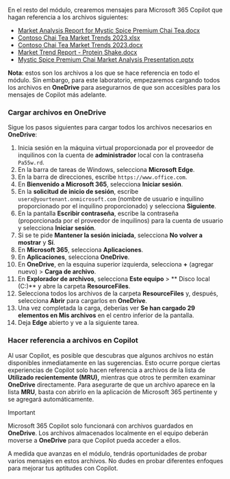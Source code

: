 En el resto del módulo, crearemos mensajes para Microsoft 365 Copilot que hagan referencia a los archivos siguientes:

- [Market Analysis Report for Mystic Spice Premium Chai Tea.docx](https://go.microsoft.com/fwlink/?linkid=2268826)
- [Contoso Chai Tea Market Trends 2023.xlsx](https://go.microsoft.com/fwlink/?linkid=2268822)
- [Contoso Chai Tea Market Trends 2023.docx](https://go.microsoft.com/fwlink/?linkid=2269122)
- [Market Trend Report - Protein Shake.docx](https://go.microsoft.com/fwlink/?linkid=2268827)
- [Mystic Spice Premium Chai Market Analysis Presentation.pptx](https://go.microsoft.com/fwlink/?linkid=2268768)

**Nota**: estos son los archivos a los que se hace referencia en todo el módulo. Sin embargo, para este laboratorio, empezaremos cargando todos los archivos en **OneDrive** para asegurarnos de que son accesibles para los mensajes de Copilot más adelante.

### Cargar archivos en OneDrive

Sigue los pasos siguientes para cargar todos los archivos necesarios en **OneDrive**:

1. Inicia sesión en la máquina virtual proporcionada por el proveedor de inquilinos con la cuenta de **administrador** local con la contraseña `Pa55w.rd`.
2. En la barra de tareas de Windows, selecciona **Microsoft Edge**.
3. En la barra de direcciones, escribe `https://www.office.com`.
4. En **Bienvenido a Microsoft 365**, selecciona **Iniciar sesión**.
5. En la **solicitud de inicio de sesión**, escribe `userx@yourtenant.onmicrosoft.com` (nombre de usuario e inquilino proporcionado por el inquilino proporcionado) y selecciona **Siguiente**.
6. En la pantalla **Escribir contraseña**, escribe la contraseña (proporcionada por el proveedor de inquilinos) para la cuenta de usuario y selecciona **Iniciar sesión**.
7. Si se te pide **Mantener la sesión iniciada**, selecciona **No volver a mostrar** y **Sí**.
8. En **Microsoft 365**, selecciona **Aplicaciones**.
9. En **Aplicaciones**, selecciona **OneDrive**.
10. En **OneDrive**, en la esquina superior izquierda, selecciona **+** (agregar nuevo) > **Carga de archivo**.
11. En **Explorador de archivos**, selecciona **Este equipo** > ** Disco local (C:)** y abre la carpeta **ResourceFiles**.
12. Selecciona todos los archivos de la carpeta **ResourceFiles** y, después, selecciona **Abrir** para cargarlos en **OneDrive**.
13. Una vez completada la carga, deberías ver **Se han cargado 29 elementos en Mis archivos** en el centro inferior de la pantalla.
14. Deja **Edge** abierto y ve a la siguiente tarea.

### Hacer referencia a archivos en Copilot

Al usar Copilot, es posible que descubras que algunos archivos no están disponibles inmediatamente en las sugerencias. Esto ocurre porque ciertas experiencias de Copilot solo hacen referencia a archivos de la lista de **Utilizado recientemente (MRU),** mientras que otros te permiten examinar **OneDrive** directamente. Para asegurarte de que un archivo aparece en la lista **MRU**, basta con abrirlo en la aplicación de Microsoft 365 pertinente y se agregará automáticamente.

> [!IMPORTANT]
> Microsoft 365 Copilot solo funcionará con archivos guardados en **OneDrive**. Los archivos almacenados localmente en el equipo deberán moverse a **OneDrive** para que Copilot pueda acceder a ellos.

A medida que avanzas en el módulo, tendrás oportunidades de probar varios mensajes en estos archivos. No dudes en probar diferentes enfoques para mejorar tus aptitudes con Copilot.
